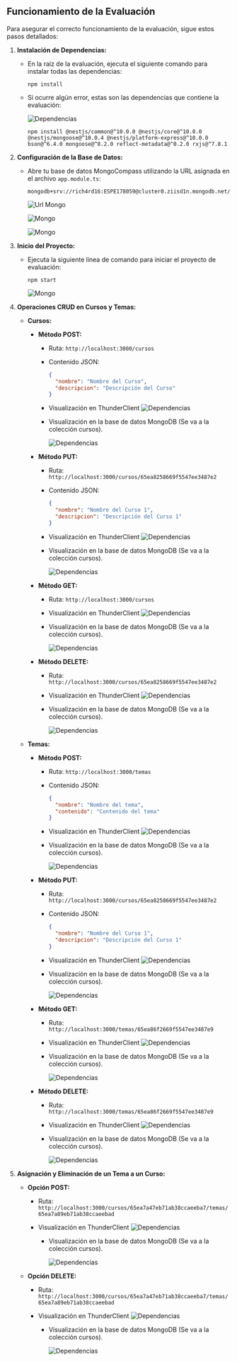 ## Funcionamiento de la Evaluación

Para asegurar el correcto funcionamiento de la evaluación, sigue estos pasos detallados:

1. **Instalación de Dependencias:**
   - En la raíz de la evaluación, ejecuta el siguiente comando para instalar todas las dependencias:
     ```
     npm install
     ```
   - Si ocurre algún error, estas son las dependencias que contiene la evaluación:

     ![Dependencias](img/Dependencias.PNG)

     ```
     npm install @nestjs/common@^10.0.0 @nestjs/core@^10.0.0 @nestjs/mongoose@^10.0.4 @nestjs/platform-express@^10.0.0 bson@^6.4.0 mongoose@^8.2.0 reflect-metadata@^0.2.0 rxjs@^7.8.1
     ```

2. **Configuración de la Base de Datos:**
   - Abre tu base de datos MongoCompass utilizando la URL asignada en el archivo `app.module.ts`:
     ```
     mongodb+srv://rich4rd16:ESPE178059@cluster0.ziisd1n.mongodb.net/ecommerce
     ```

      ![Url Mongo](img/Url_MongoDB.PNG)

      ![Mongo](img/MongoDB1.PNG)

      ![Mongo](img/MongoDB.PNG)

3. **Inicio del Proyecto:**
   - Ejecuta la siguiente línea de comando para iniciar el proyecto de evaluación:
     ```
     npm start
     ```
      ![Mongo](img/npm_start.PNG)
4. **Operaciones CRUD en Cursos y Temas:**
   
   - **Cursos:**
     - **Método POST:**
       - Ruta: `http://localhost:3000/cursos`
       - Contenido JSON:
         ```json
         {
           "nombre": "Nombre del Curso",
           "descripcion": "Descripción del Curso"
         }
         ```
        - Visualización en ThunderClient
         ![Dependencias](img/Post_Cursos.PNG)

        - Visualización en la base de datos MongoDB (Se va a la colección cursos).
          
          ![Dependencias](img/Post_Cursos_MongoDB.png)

     - **Método PUT:**
       - Ruta: `http://localhost:3000/cursos/65ea8258669f5547ee3487e2`
       - Contenido JSON:
         ```json
         {
           "nombre": "Nombre del Curso 1",
           "descripcion": "Descripción del Curso 1"
         }
         ```
        - Visualización en ThunderClient
         ![Dependencias](img/Put_Cursos.png)

        - Visualización en la base de datos MongoDB (Se va a la colección cursos).
          
          ![Dependencias](img/Put_Cursos_MongoDB.png)
     - **Método GET:**
       - Ruta: `http://localhost:3000/cursos`
       - Visualización en ThunderClient
         ![Dependencias](img/Get_Cursos.png)

        - Visualización en la base de datos MongoDB (Se va a la colección cursos).
          
          ![Dependencias](img/Get_Cursos_MongoDB.png) 
     - **Método DELETE:**
       - Ruta: `http://localhost:3000/cursos/65ea8258669f5547ee3487e2`
       - Visualización en ThunderClient
         ![Dependencias](img/Delete_Cursos.png)

        - Visualización en la base de datos MongoDB (Se va a la colección cursos).
          
          ![Dependencias](img/Delete_Cursos_MongoDB.png) 
   
   - **Temas:**
     - **Método POST:**
       - Ruta: `http://localhost:3000/temas`
       - Contenido JSON:
         ```json
         {
           "nombre": "Nombre del tema",
           "contenido": "Contenido del tema"
         }
         ```
       - Visualización en ThunderClient
         ![Dependencias](img/Post_Temas.png)

        - Visualización en la base de datos MongoDB (Se va a la colección cursos).
          
          ![Dependencias](img/Post_Temas_MongoDB.png)  
     - **Método PUT:**
       - Ruta: `http://localhost:3000/cursos/65ea8258669f5547ee3487e2`
       - Contenido JSON:
         ```json
         {
           "nombre": "Nombre del Curso 1",
           "descripcion": "Descripción del Curso 1"
         }
         ```
       - Visualización en ThunderClient
         ![Dependencias](img/Put_Temas.png)

        - Visualización en la base de datos MongoDB (Se va a la colección cursos).
          
          ![Dependencias](img/Put_Temas_MongoDB.png)    
     - **Método GET:**
       - Ruta: `http://localhost:3000/temas/65ea86f2669f5547ee3487e9`
       - Visualización en ThunderClient
         ![Dependencias](img/Get_Temas.png)

        - Visualización en la base de datos MongoDB (Se va a la colección cursos).
          
          ![Dependencias](img/Get_Temas_MongoDB.png)   
     - **Método DELETE:**
       - Ruta: `http://localhost:3000/temas/65ea86f2669f5547ee3487e9`
       - Visualización en ThunderClient
         ![Dependencias](img/Delete_Temas.png)

        - Visualización en la base de datos MongoDB (Se va a la colección cursos).
          
          ![Dependencias](img/Delete_Temas_MongoDB.png)   
   
5. **Asignación y Eliminación de un Tema a un Curso:**
   - **Opción POST:**
     - Ruta: `http://localhost:3000/cursos/65ea7a47eb71ab38ccaeeba7/temas/65ea7a89eb71ab38ccaeebad`
     - Visualización en ThunderClient
         ![Dependencias](img/Post_Cursos_Temas.png)

        - Visualización en la base de datos MongoDB (Se va a la colección cursos).
          
          ![Dependencias](img/Post_Cursos_Temas_MongoDB.png)   
   - **Opción DELETE:**
     - Ruta: `http://localhost:3000/cursos/65ea7a47eb71ab38ccaeeba7/temas/65ea7a89eb71ab38ccaeebad`
     - Visualización en ThunderClient
         ![Dependencias](img/Delete_Cursos_Temas.png)

        - Visualización en la base de datos MongoDB (Se va a la colección cursos).
          
          ![Dependencias](img/Delete_Cursos_Temas_MongoDB.png)    

